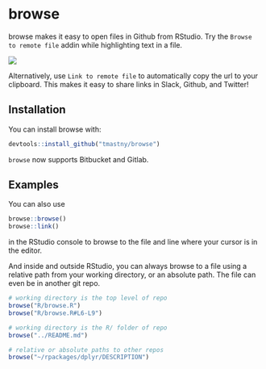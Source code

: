 
<!-- README.md is generated from README.Rmd. Please edit that file -->

# browse

<!-- badges: start -->

<!-- badges: end -->

browse makes it easy to open files in Github from RStudio. Try the
`Browse to remote file` addin while highlighting text in a file.

![](browse.gif)

Alternatively, use `Link to remote file` to automatically copy the url
to your clipboard. This makes it easy to share links in Slack, Github,
and Twitter\!

## Installation

You can install browse with:

``` r
devtools::install_github("tmastny/browse")
```

`browse` now supports Bitbucket and Gitlab.

## Examples

You can also use

``` r
browse::browse()
browse::link()
```

in the RStudio console to browse to the file and line where your cursor
is in the editor.

And inside and outside RStudio, you can always browse to a file using a
relative path from your working directory, or an absolute path. The file
can even be in another git repo.

``` r
# working directory is the top level of repo
browse("R/browse.R")
browse("R/browse.R#L6-L9")

# working directory is the R/ folder of repo
browse("../README.md")

# relative or absolute paths to other repos
browse("~/rpackages/dplyr/DESCRIPTION")
```
